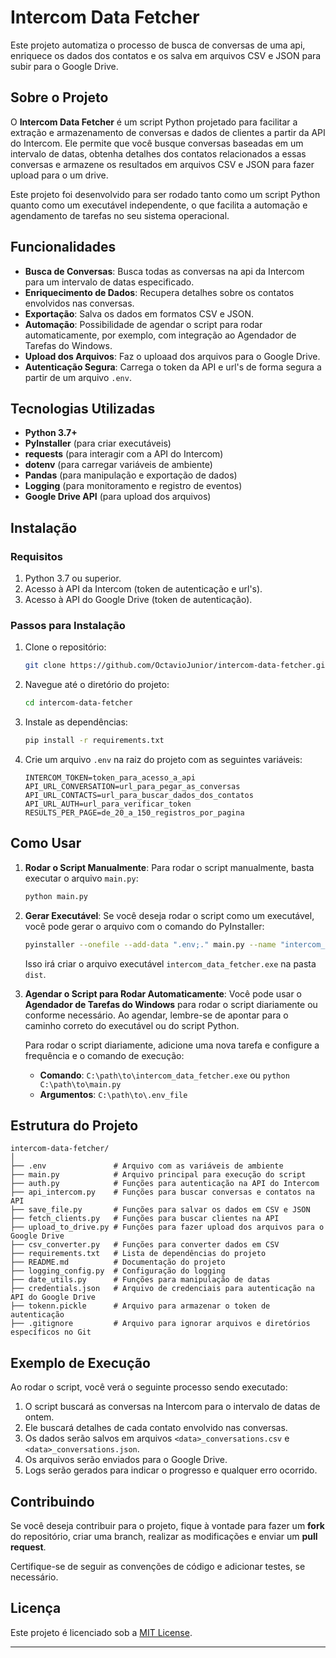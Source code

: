 
# **Intercom Data Fetcher**

Este projeto automatiza o processo de busca de conversas de uma api, enriquece os dados dos contatos e os salva em arquivos CSV e JSON para subir para o Google Drive.

## **Sobre o Projeto**

O **Intercom Data Fetcher** é um script Python projetado para facilitar a extração e armazenamento de conversas e dados de clientes a partir da API do Intercom. Ele permite que você busque conversas baseadas em um intervalo de datas, obtenha detalhes dos contatos relacionados a essas conversas e armazene os resultados em arquivos CSV e JSON para fazer upload para o um drive.

Este projeto foi desenvolvido para ser rodado tanto como um script Python quanto como um executável independente, o que facilita a automação e agendamento de tarefas no seu sistema operacional.

## **Funcionalidades**

- **Busca de Conversas**: Busca todas as conversas na api da Intercom para um intervalo de datas especificado.
- **Enriquecimento de Dados**: Recupera detalhes sobre os contatos envolvidos nas conversas.
- **Exportação**: Salva os dados em formatos CSV e JSON.
- **Automação**: Possibilidade de agendar o script para rodar automaticamente, por exemplo, com integração ao Agendador de Tarefas do Windows.
- **Upload dos Arquivos**: Faz o uploaad dos arquivos para o Google Drive.
- **Autenticação Segura**: Carrega o token da API e url's de forma segura a partir de um arquivo `.env`.

## **Tecnologias Utilizadas**

- **Python 3.7+**
- **PyInstaller** (para criar executáveis)
- **requests** (para interagir com a API do Intercom)
- **dotenv** (para carregar variáveis de ambiente)
- **Pandas** (para manipulação e exportação de dados)
- **Logging** (para monitoramento e registro de eventos)
- **Google Drive API** (para upload dos arquivos)

## **Instalação**

### Requisitos

1. Python 3.7 ou superior.
2. Acesso à API da Intercom (token de autenticação e url's).
3. Acesso à API do Google Drive (token de autenticação).

### Passos para Instalação

1. Clone o repositório:
   ```bash
   git clone https://github.com/OctavioJunior/intercom-data-fetcher.git
   ```

2. Navegue até o diretório do projeto:
   ```bash
   cd intercom-data-fetcher
   ```

3. Instale as dependências:
   ```bash
   pip install -r requirements.txt
   ```

4. Crie um arquivo `.env` na raiz do projeto com as seguintes variáveis:
   ```
   INTERCOM_TOKEN=token_para_acesso_a_api
   API_URL_CONVERSATION=url_para_pegar_as_conversas
   API_URL_CONTACTS=url_para_buscar_dados_dos_contatos
   API_URL_AUTH=url_para_verificar_token
   RESULTS_PER_PAGE=de_20_a_150_registros_por_pagina
   ```

## **Como Usar**

1. **Rodar o Script Manualmente**:
   Para rodar o script manualmente, basta executar o arquivo `main.py`:

   ```bash
   python main.py
   ```

2. **Gerar Executável**:
   Se você deseja rodar o script como um executável, você pode gerar o arquivo com o comando do PyInstaller:

   ```bash
   pyinstaller --onefile --add-data ".env;." main.py --name "intercom_data_fetcher"
   ```

   Isso irá criar o arquivo executável `intercom_data_fetcher.exe` na pasta `dist`.

3. **Agendar o Script para Rodar Automaticamente**:
   Você pode usar o **Agendador de Tarefas do Windows** para rodar o script diariamente ou conforme necessário. Ao agendar, lembre-se de apontar para o caminho correto do executável ou do script Python.

   Para rodar o script diariamente, adicione uma nova tarefa e configure a frequência e o comando de execução:

   - **Comando**: `C:\path\to\intercom_data_fetcher.exe` ou `python C:\path\to\main.py`
   - **Argumentos**: `C:\path\to\.env_file`

## **Estrutura do Projeto**

```
intercom-data-fetcher/
│
├── .env               # Arquivo com as variáveis de ambiente
├── main.py            # Arquivo principal para execução do script
├── auth.py            # Funções para autenticação na API do Intercom
├── api_intercom.py    # Funções para buscar conversas e contatos na API
├── save_file.py       # Funções para salvar os dados em CSV e JSON
├── fetch_clients.py   # Funções para buscar clientes na API
├── upload_to_drive.py # Funções para fazer upload dos arquivos para o Google Drive
├── csv_converter.py   # Funções para converter dados em CSV
├── requirements.txt   # Lista de dependências do projeto
├── README.md          # Documentação do projeto
├── logging_config.py  # Configuração do logging
├── date_utils.py      # Funções para manipulação de datas
├── credentials.json   # Arquivo de credenciais para autenticação na API do Google Drive
├── tokenn.pickle      # Arquivo para armazenar o token de autenticação
├── .gitignore         # Arquivo para ignorar arquivos e diretórios específicos no Git
```

## **Exemplo de Execução**

Ao rodar o script, você verá o seguinte processo sendo executado:

1. O script buscará as conversas na Intercom para o intervalo de datas de ontem.
2. Ele buscará detalhes de cada contato envolvido nas conversas.
3. Os dados serão salvos em arquivos `<data>_conversations.csv` e `<data>_conversations.json`.
4. Os arquivos serão enviados para o Google Drive.
5. Logs serão gerados para indicar o progresso e qualquer erro ocorrido.

## **Contribuindo**

Se você deseja contribuir para o projeto, fique à vontade para fazer um **fork** do repositório, criar uma branch, realizar as modificações e enviar um **pull request**. 

Certifique-se de seguir as convenções de código e adicionar testes, se necessário.

## **Licença**

Este projeto é licenciado sob a [MIT License](LICENSE).

---